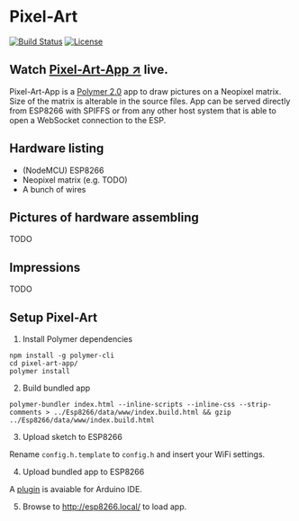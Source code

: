 # Pixel-Art

[![Build Status](https://travis-ci.org/hunsalz/pixel-art.svg?branch=master)](https://travis-ci.org/hunsalz/pixel-art)
[![License](https://img.shields.io/badge/license-MIT%20License-blue.svg)](http://doge.mit-license.org)

## Watch [Pixel-Art-App ↗](https://hunsalz.github.io/pixel-art/) live.

Pixel-Art-App is a [Polymer 2.0](https://www.polymer-project.org/2.0/) app to draw pictures on a Neopixel matrix. Size of the matrix is alterable in the source files. App can be served directly from ESP8266 with SPIFFS or from any other host system that is able to open a WebSocket connection to the ESP.

## Hardware listing

* (NodeMCU) ESP8266
* Neopixel matrix (e.g. TODO)
* A bunch of wires

## Pictures of hardware assembling

TODO

## Impressions

TODO 

## Setup Pixel-Art

1. Install Polymer dependencies
```
npm install -g polymer-cli
cd pixel-art-app/
polymer install
```

2. Build bundled app
```
polymer-bundler index.html --inline-scripts --inline-css --strip-comments > ../Esp8266/data/www/index.build.html && gzip ../Esp8266/data/www/index.build.html
```

3. Upload sketch to ESP8266

Rename `config.h.template` to `config.h` and insert your WiFi settings.

4. Upload bundled app to ESP8266

A [plugin](https://github.com/esp8266/arduino-esp8266fs-plugin) is avaiable for Arduino IDE.

5. Browse to http://esp8266.local/ to load app.